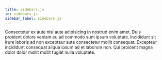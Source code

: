 ```yaml
---
title: sidebars.js
id: sidebars-js
sidebar_label: sidebars.js
---
```


Consectetur ex aute nisi aute adipisicing in nostrud enim amet. Duis proident dolore veniam eu ad commodo sunt ipsum voluptate. Incididunt sit irure laboris ad non excepteur aute consectetur mollit consequat. Excepteur incididunt consequat aliqua ipsum ad et laborum non. Qui proident magna dolor dolor mollit mollit fugiat nulla voluptate.

